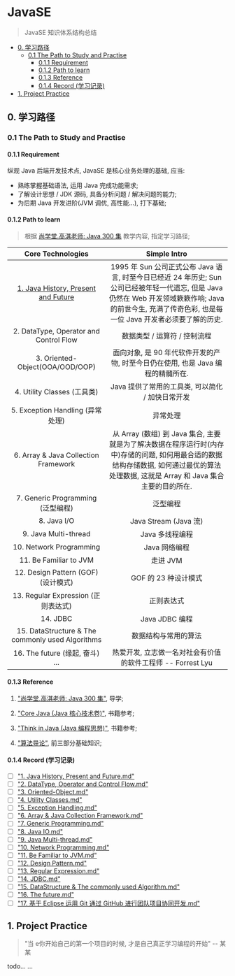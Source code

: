 # JavaSE
> JavaSE 知识体系结构总结

<!-- MarkdownTOC -->

- [0. 学习路径](#0-%E5%AD%A6%E4%B9%A0%E8%B7%AF%E5%BE%84)
    - [0.1 The Path to Study and Practise](#01-the-path-to-study-and-practise)
        - [0.1.1 Requirement](#011-requirement)
        - [0.1.2 Path to learn](#012-path-to-learn)
        - [0.1.3 Reference](#013-reference)
        - [0.1.4 Record \(学习记录\)](#014-record-%E5%AD%A6%E4%B9%A0%E8%AE%B0%E5%BD%95)
- [1. Project Practice](#1-project-practice)

<!-- /MarkdownTOC -->


<a name="0-%E5%AD%A6%E4%B9%A0%E8%B7%AF%E5%BE%84"></a>
## 0. 学习路径

<a name="01-the-path-to-study-and-practise"></a>
### 0.1 The Path to Study and Practise

<a name="011-requirement"></a>
#### 0.1.1 Requirement

纵观 Java 后端开发技术点, JavaSE 是核心业务处理的基础, 应当:  

- 熟练掌握基础语法, 运用 Java 完成功能需求;  
- 了解设计思想 / JDK 源码, 具备分析问题 / 解决问题的能力;
- 为后期 Java 开发进阶(JVM 调优, 高性能...), 打下基础;  

<a name="012-path-to-learn"></a>
#### 0.1.2 Path to learn
> 根据 [尚学堂.高淇老师: Java 300 集]() 教学内容, 指定学习路径;

|                                                                         Core Technologies                                                                          |                                                              Simple Intro                                                              |
|:------------------------------------------------------------------------------------------------------------------------------------------------------------------:|:--------------------------------------------------------------------------------------------------------------------------------------:|
|   [1. Java History, Present and Future](https://github.com/ForrestLyu/JavaSE-Practice-Path/blob/master/Notes/1.%20Java%20History%2C%20Present%20and%20Future.md)   |   1995 年 Sun 公司正式公布 Java 语言, 时至今日已经近 24 年历史; Sun 公司已经被年轻一代遗忘, 但是 Java 仍然在 Web 开发领域簌簌作响; Java 的前世今生, 充满了传奇色彩, 也是每一位 Java 开发者必须要了解的历史.   |
|                                                               2. DataType, Operator and Control Flow                                                               |                                                           数据类型 / 运算符 / 控制流程                                                            |
|                                                                  3. Oriented-Object(OOA/OOD/OOP)                                                                   |                                            面向对象, 是 90 年代软件开发的产物, 时至今日仍在使用, 也是 Java 编程的精髓所在.                                            |
|                                                                      4. Utility Classes (工具类)                                                                      |                                                     Java 提供了常用的工具类, 可以简化 / 加快日常开发                                                      |
|                                                                    5. Exception Handling (异常处理)                                                                    |                                                                  异常处理                                                                  |
|                                                                6. Array & Java Collection Framework                                                                |            从 Array (数组) 到 Java 集合, 主要就是为了解决数据在程序运行时(内存中)存储的问题, 如何用最合适的数据结构存储数据, 如何通过最优的算法处理数据, 这就是 Array 和 Java 集合主要的目的所在.             |
|                                                                   7. Generic Programming (泛型编程)                                                                    |                                                                  泛型编程                                                                  |
|                                                                            8. Java I/O                                                                             |                                                          Java Stream (Java 流)                                                          |
|                                                                        9. Java Multi-thread                                                                        |                                                               Java 多线程编程                                                               |
|                                                                      10. Network Programming                                                                       |                                                               Java 网络编程                                                                |
|                                                                       11. Be Familiar to JVM                                                                       |                                                                 走进 JVM                                                                 |
|                                                                  12. Design Pattern (GOF) (设计模式)                                                                   |                                                             GOF 的 23 种设计模式                                                             |
|                                                                   13. Regular Expression (正则表达式)                                                                   |                                                                 正则表达式                                                                  |
|                                                                              14. JDBC                                                                              |                                                              Java JDBC 编程                                                              |
|                                                          15. DataStructure & The commonly used Algorithms                                                          |                                                               数据结构与常用的算法                                                               |
|                                                                    16. The future (缘起, 奋斗) ...                                                                     |                                                热爱开发, 立志做一名对社会有价值的软件工程师   -- Forrest Lyu                                                |

<a name="013-reference"></a>
#### 0.1.3 Reference

1. ["尚学堂.高淇老师: Java 300 集"](http://www.bjsxt.com/download.html), 导学;

2. ["Core Java (Java 核心技术卷)"](https://pan.baidu.com/s/1o7ZnJrO#list/path=%2F), 书籍参考;

3. ["Think in Java (Java 编程思想)"](https://pan.baidu.com/s/1o7ZnJrO#list/path=%2F), 书籍参考;

4. ["算法导论"](https://book.douban.com/subject/20432061/), 前三部分基础知识;

<a name="014-record-%E5%AD%A6%E4%B9%A0%E8%AE%B0%E5%BD%95"></a>
#### 0.1.4 Record (学习记录)

- [ ] ["1. Java History, Present and Future.md"](https://github.com/ForrestLyu/JavaSE-Practice-Path/blob/master/Notes/1.%20Java%20History%2C%20Present%20and%20Future.md)
- [ ] ["2. DataType, Operator and Control Flow.md"]()
- [ ] ["3. Oriented-Object.md"]()
- [ ] ["4. Utility Classes.md"]()
- [ ] ["5. Exception Handling.md"]()
- [ ] ["6. Array & Java Collection Framework.md"]()
- [ ] ["7. Generic Programming.md"]()
- [ ] ["8. Java IO.md"]()
- [ ] ["9. Java Multi-thread.md"]()
- [ ] ["10. Network Programming.md"]()
- [ ] ["11. Be Familiar to JVM.md"]()
- [ ] ["12. Design Pattern.md"]()
- [ ] ["13. Regular Expression.md"]()
- [ ] ["14. JDBC.md"]()
- [ ] ["15. DataStructure & The commonly used Algorithm.md"]()
- [ ] ["16. The future.md"]()
- [ ] ["17. 基于 Eclipse 运用 Git 通过 GitHub 进行团队项目协同开发.md"]()

<a name="1-project-practice"></a>
## 1. Project Practice
> "当 e你开始自己的第一个项目的时候, 才是自己真正学习编程的开始"  -- 某某

todo... ...
